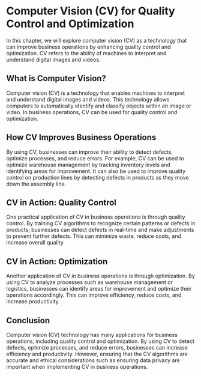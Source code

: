 Computer Vision (CV) for Quality Control and Optimization
==========================================================================================================================

In this chapter, we will explore computer vision (CV) as a technology that can improve business operations by enhancing quality control and optimization. CV refers to the ability of machines to interpret and understand digital images and videos.

What is Computer Vision?
------------------------

Computer vision (CV) is a technology that enables machines to interpret and understand digital images and videos. This technology allows computers to automatically identify and classify objects within an image or video. In business operations, CV can be used for quality control and optimization.

How CV Improves Business Operations
-----------------------------------

By using CV, businesses can improve their ability to detect defects, optimize processes, and reduce errors. For example, CV can be used to optimize warehouse management by tracking inventory levels and identifying areas for improvement. It can also be used to improve quality control on production lines by detecting defects in products as they move down the assembly line.

CV in Action: Quality Control
-----------------------------

One practical application of CV in business operations is through quality control. By training CV algorithms to recognize certain patterns or defects in products, businesses can detect defects in real-time and make adjustments to prevent further defects. This can minimize waste, reduce costs, and increase overall quality.

CV in Action: Optimization
--------------------------

Another application of CV in business operations is through optimization. By using CV to analyze processes such as warehouse management or logistics, businesses can identify areas for improvement and optimize their operations accordingly. This can improve efficiency, reduce costs, and increase productivity.

Conclusion
----------

Computer vision (CV) technology has many applications for business operations, including quality control and optimization. By using CV to detect defects, optimize processes, and reduce errors, businesses can increase efficiency and productivity. However, ensuring that the CV algorithms are accurate and ethical considerations such as ensuring data privacy are important when implementing CV in business operations.
